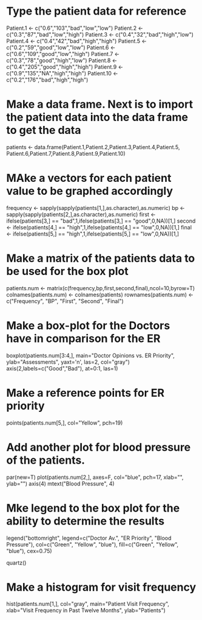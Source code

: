 # Type the patient data for reference
Patient.1 <- c("0.6","103","bad","low","low")
Patient.2 <- c("0.3","87","bad","low","high")
Patient.3 <- c("0.4","32","bad","high","low")
Patient.4 <- c("0.4","42","bad","high","high")
Patient.5 <- c("0.2","59","good","low","low")
Patient.6 <- c("0.6","109","good","low","high")
Patient.7 <- c("0.3","78","good","high","low")
Patient.8 <- c("0.4","205","good","high","high")
Patient.9 <- c("0.9","135","NA","high","high")
Patient.10 <- c("0.2","176","bad","high","high")

# Make a data frame. Next is to import the patient data into the data frame to get the data
patients <- data.frame(Patient.1,Patient.2,Patient.3,Patient.4,Patient.5,
                       Patient.6,Patient.7,Patient.8,Patient.9,Patient.10)

# MAke a vectors for each patient value to be graphed accordingly

frequency <- sapply(sapply(patients[1,],as.character),as.numeric)
bp <- sapply(sapply(patients[2,],as.character),as.numeric)
first <- ifelse(patients[3,] == "bad",1,ifelse(patients[3,] == "good",0,NA))[1,]
second <- ifelse(patients[4,] == "high",1,ifelse(patients[4,] == "low",0,NA))[1,]
final <- ifelse(patients[5,] == "high",1,ifelse(patients[5,] == "low",0,NA))[1,]

# Make a matrix of the patients data to be used for the box plot
patients.num <- matrix(c(frequency,bp,first,second,final),ncol=10,byrow=T)
colnames(patients.num) <- colnames(patients)
rownames(patients.num) <- c("Frequency", "BP", "First", "Second", "Final")

# Make a box-plot for the Doctors have in comparison for the ER 
boxplot(patients.num[3:4,], main="Doctor Opinions vs. ER Priority", ylab="Assessments", yaxt='n', las=2, col="gray")
axis(2,labels=c("Good","Bad"), at=0:1, las=1)

# Make a reference points for ER priority
points(patients.num[5,], col="Yellow", pch=19)

# Add another plot for blood pressure of the patients.
par(new=T)
plot(patients.num[2,], axes=F, col="blue", pch=17, xlab="", ylab="")
axis(4)
mtext("Blood Pressure", 4)

# Mke legend to the box plot for the ability to determine the results
legend("bottomright", legend=c("Doctor Av.", "ER Priority", "Blood Pressure"), col=c("Green", "Yellow", "blue"), fill=c("Green", "Yellow", "blue"), cex=0.75)

quartz()

# Make a histogram for visit frequency
hist(patients.num[1,], col="gray", main="Patient Visit Frequency", xlab="Visit Frequency in Past Twelve Months", ylab="Patients")
